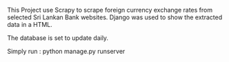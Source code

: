 This Project use Scrapy to scrape foreign currency exchange rates from selected Sri Lankan Bank websites.
Django was used to show the extracted data in a HTML.

The database is set to update daily.

Simply run : python manage.py runserver

